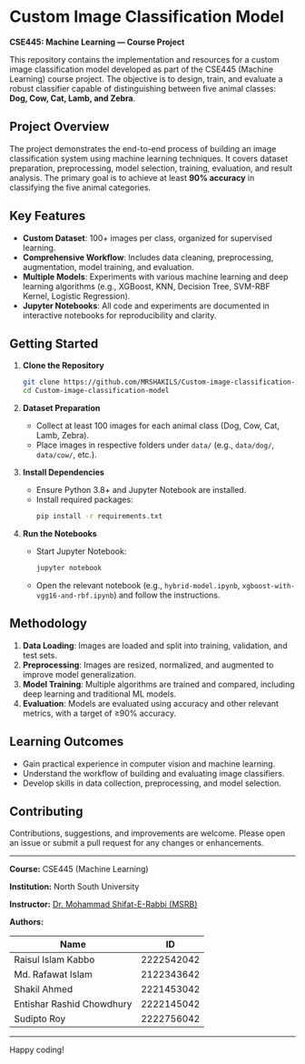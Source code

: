 
# Custom Image Classification Model

**CSE445: Machine Learning — Course Project**

This repository contains the implementation and resources for a custom image classification model developed as part of the CSE445 (Machine Learning) course project. The objective is to design, train, and evaluate a robust classifier capable of distinguishing between five animal classes: **Dog, Cow, Cat, Lamb, and Zebra**.

## Project Overview

The project demonstrates the end-to-end process of building an image classification system using machine learning techniques. It covers dataset preparation, preprocessing, model selection, training, evaluation, and result analysis. The primary goal is to achieve at least **90% accuracy** in classifying the five animal categories.

## Key Features

- **Custom Dataset**: 100+ images per class, organized for supervised learning.
- **Comprehensive Workflow**: Includes data cleaning, preprocessing, augmentation, model training, and evaluation.
- **Multiple Models**: Experiments with various machine learning and deep learning algorithms (e.g., XGBoost, KNN, Decision Tree, SVM-RBF Kernel, Logistic Regression).
- **Jupyter Notebooks**: All code and experiments are documented in interactive notebooks for reproducibility and clarity.

## Getting Started

1. **Clone the Repository**
   ```bash
   git clone https://github.com/MRSHAKILS/Custom-image-classification-model.git
   cd Custom-image-classification-model
   ```

2. **Dataset Preparation**
   - Collect at least 100 images for each animal class (Dog, Cow, Cat, Lamb, Zebra).
   - Place images in respective folders under `data/` (e.g., `data/dog/`, `data/cow/`, etc.).

3. **Install Dependencies**
   - Ensure Python 3.8+ and Jupyter Notebook are installed.
   - Install required packages:
     ```bash
     pip install -r requirements.txt
     ```

4. **Run the Notebooks**
   - Start Jupyter Notebook:
     ```bash
     jupyter notebook
     ```
   - Open the relevant notebook (e.g., `hybrid-model.ipynb`, `xgboost-with-vgg16-and-rbf.ipynb`) and follow the instructions.

## Methodology

1. **Data Loading**: Images are loaded and split into training, validation, and test sets.
2. **Preprocessing**: Images are resized, normalized, and augmented to improve model generalization.
3. **Model Training**: Multiple algorithms are trained and compared, including deep learning and traditional ML models.
4. **Evaluation**: Models are evaluated using accuracy and other relevant metrics, with a target of ≥90% accuracy.

## Learning Outcomes

- Gain practical experience in computer vision and machine learning.
- Understand the workflow of building and evaluating image classifiers.
- Develop skills in data collection, preprocessing, and model selection.

## Contributing

Contributions, suggestions, and improvements are welcome. Please open an issue or submit a pull request for any changes or enhancements.


---

**Course:** CSE445 (Machine Learning)

**Institution:** North South University

**Instructor:** [Dr. Mohammad Shifat-E-Rabbi (MSRB)](https://ece.northsouth.edu/people/dr-mohammad-shifat-e-rabbi/)

**Authors:**

| Name                         | ID         |
|------------------------------|------------|
| Raisul Islam Kabbo           | 2222542042 |
| Md. Rafawat Islam            | 2122343642 |
| Shakil Ahmed                 | 2221453042 |
| Entishar Rashid Chowdhury    | 2222145042 |
| Sudipto Roy                  | 2222756042 |

---

Happy coding!
